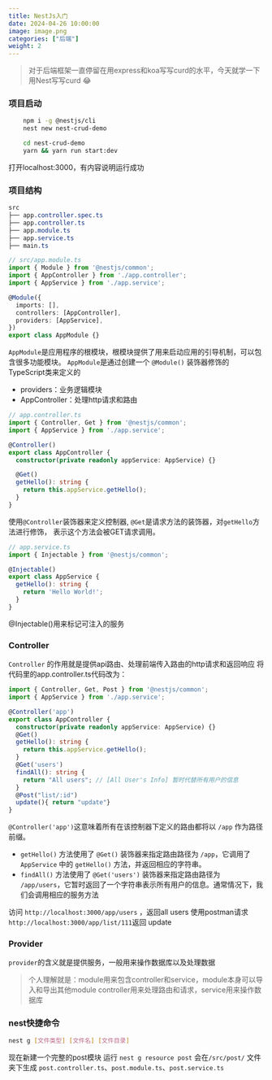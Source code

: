 ```yaml
---
title: NestJs入门
date: 2024-04-26 10:00:00
image: image.png
categories: ["后端"]
weight: 2 
---
```

> 对于后端框架一直停留在用express和koa写写curd的水平，今天就学一下用Nest写写curd 😂

### 项目启动
```bash
    npm i -g @nestjs/cli
    nest new nest-crud-demo  

    cd nest-crud-demo
    yarn && yarn run start:dev
```
打开localhost:3000，有内容说明运行成功

### 项目结构

``` css
src
├── app.controller.spec.ts
├── app.controller.ts
├── app.module.ts
├── app.service.ts
├── main.ts
```

```ts
// src/app.module.ts
import { Module } from '@nestjs/common';
import { AppController } from './app.controller';
import { AppService } from './app.service';

@Module({
  imports: [],
  controllers: [AppController],
  providers: [AppService],
})
export class AppModule {}
```
`AppModule`是应用程序的根模块，根模块提供了用来启动应用的引导机制，可以包含很多功能模块。
`AppModule`是通过创建一个 `@Module()` 装饰器修饰的TypeScript类来定义的
- providers：业务逻辑模块
- AppController：处理http请求和路由
```ts
// app.controller.ts
import { Controller, Get } from '@nestjs/common';
import { AppService } from './app.service';

@Controller()
export class AppController {
  constructor(private readonly appService: AppService) {}

  @Get()
  getHello(): string {
    return this.appService.getHello();
  }
}

```
使用`@Controller`装饰器来定义控制器, `@Get`是请求方法的装饰器，对`getHello`方法进行修饰， 表示这个方法会被GET请求调用。

```ts
// app.service.ts
import { Injectable } from '@nestjs/common';

@Injectable()
export class AppService {
  getHello(): string {
    return 'Hello World!';
  }
}
```

@Injectable()用来标记可注入的服务

### Controller
`Controller` 的作用就是提供api路由、处理前端传入路由的http请求和返回响应
将代码里的app.controller.ts代码改为：
```ts
import { Controller, Get, Post } from '@nestjs/common';
import { AppService } from './app.service';

@Controller('app')
export class AppController {
  constructor(private readonly appService: AppService) {}
  @Get()
  getHello(): string {
    return this.appService.getHello();
  }
  @Get('users')
  findAll(): string {
    return "All users"; // [All User's Info] 暂时代替所有用户的信息
  }
  @Post("list/:id")
  update(){ return "update"}
}
```
`@Controller('app')`这意味着所有在该控制器下定义的路由都将以 `/app` 作为路径前缀。
 - `getHello()` 方法使用了 `@Get()` 装饰器来指定路由路径为 `/app`，它调用了 `AppService` 中的 `getHello()` 方法，并返回相应的字符串。
 - `findAll()` 方法使用了 `@Get('users')` 装饰器来指定路由路径为 `/app/users`，它暂时返回了一个字符串表示所有用户的信息。通常情况下，我们会调用相应的服务方法

 访问 `http://localhost:3000/app/users` ，返回all users
 使用postman请求 `http://localhost:3000/app/list/111`返回 update



 ### Provider
`provider`的含义就是提供服务，一般用来操作数据库以及处理数据

> 个人理解就是：module用来包含controller和service，module本身可以导入和导出其他module
controller用来处理路由和请求，service用来操作数据库


### nest快捷命令
```bash 
nest g [文件类型] [文件名] [文件目录]
```
现在新建一个完整的post模块
运行 `nest g resource post`
会在`/src/post/` 文件夹下生成 `post.controller.ts`、`post.module.ts`、`post.service.ts`
